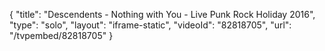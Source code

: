 {
    "title": "Descendents - Nothing with You - Live Punk Rock Holiday 2016",
    "type": "solo",
    "layout": "iframe-static",
    "videoId": "82818705",
    "url": "\/tvpembed\/82818705"
}